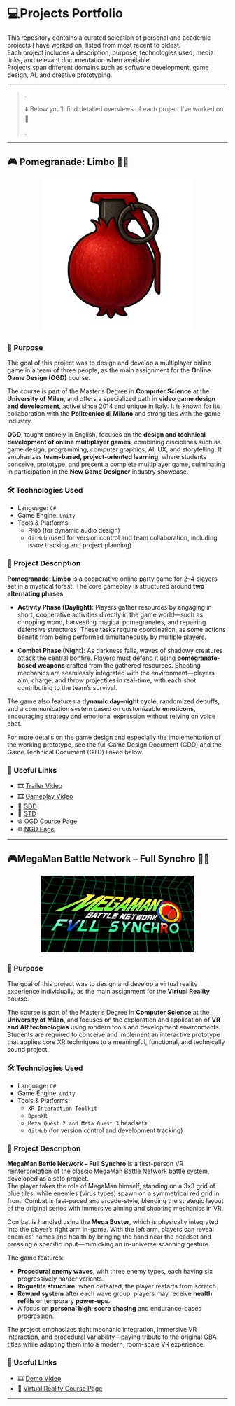 
# 💻​Projects Portfolio

This repository contains a curated selection of personal and academic projects I have worked on, listed from most recent to oldest.  
Each project includes a description, purpose, technologies used, media links, and relevant documentation when available.  
Projects span different domains such as software development, game design, AI, and creative prototyping.

---
>.
>
> ⬇️ Below you'll find detailed overviews of each project I've worked on 📁 
>
> .
---



## 🎮​ Pomegranade: Limbo 👨‍💻​

<p align="center">
  <img src="https://github.com/LeandroBognanni/Projects-Portfolio/blob/main/Images/GameLogo.png" 
  alt="Representative Image" width="350"/>
</p>

### 🎯 Purpose  
The goal of this project was to design and develop a multiplayer online game in a team of three people, as the main assignment for the **Online Game Design (OGD)** course.

The course is part of the Master’s Degree in **Computer Science** at the **University of Milan**, and offers a specialized path in **video game design and development**, active since 2014 and unique in Italy. It is known for its collaboration with the **Politecnico di Milano** and strong ties with the game industry.

**OGD**, taught entirely in English, focuses on the **design and technical development of online multiplayer games**, combining disciplines such as game design, programming, computer graphics, AI, UX, and storytelling. It emphasizes **team-based, project-oriented learning**, where students conceive, prototype, and present a complete multiplayer game, culminating in participation in the **New Game Designer** industry showcase.

### 🛠️ Technologies Used  
- Language: `C#`  
- Game Engine: `Unity`  
- Tools & Platforms:  
  - `FMOD` (for dynamic audio design)  
  - `GitHub` (used for version control and team collaboration, including issue tracking and project planning)

### 🎫 Project Description  
**Pomegranade: Limbo** is a cooperative online party game for 2–4 players set in a mystical forest. The core gameplay is structured around **two alternating phases**:

- **Activity Phase (Daylight)**: Players gather resources by engaging in short, cooperative activities directly in the game world—such as chopping wood, harvesting magical pomegranates, and repairing defensive structures. These tasks require coordination, as some actions benefit from being performed simultaneously by multiple players.

- **Combat Phase (Night)**: As darkness falls, waves of shadowy creatures attack the central bonfire. Players must defend it using **pomegranate-based weapons** crafted from the gathered resources. Shooting mechanics are seamlessly integrated with the environment—players aim, charge, and throw projectiles in real-time, with each shot contributing to the team’s survival.

The game also features a **dynamic day–night cycle**, randomized debuffs, and a communication system based on customizable **emoticons**, encouraging strategy and emotional expression without relying on voice chat.

For more details on the game design and especially the implementation of the working prototype, see the full Game Design Document (GDD) and the Game Technical Document (GTD) linked below.

### 🔗 Useful Links
- 🎞️ [Trailer Video](https://www.youtube.com/watch?v=iTNlmDLAY84)
- 🎞️ [Gameplay Video](https://www.youtube.com/watch?v=KJZ43R5dVLI)
- 📄 [GDD](https://github.com/LeandroBognanni/Projects-Portfolio/blob/main/Documents/GDD.pdf)
- 📄 [GTD](https://github.com/LeandroBognanni/Projects-Portfolio/blob/main/Documents/GTD.pdf)
- 🌐 [OGD Course Page](https://www.unimi.it/it/corsi/insegnamenti-dei-corsi-di-laurea/2025/online-game-design)
- 🌐 [NGD Page](http://ngd.unimi.it/)

---

## 🎮​ MegaMan Battle Network – Full Synchro 👨‍💻

<p align="center">
  <img src="https://github.com/LeandroBognanni/Projects-Portfolio/blob/main/Images/MMBN_TitleScreen_Showcase.png" 
  alt="Representative Image" width="350"/>
</p>

### 🎯 Purpose  
The goal of this project was to design and develop a virtual reality experience individually, as the main assignment for the **Virtual Reality** course.

The course is part of the Master’s Degree in **Computer Science** at the **University of Milan**, and focuses on the exploration and application of **VR and AR technologies** using modern tools and development environments.  
Students are required to conceive and implement an interactive prototype that applies core XR techniques to a meaningful, functional, and technically sound project.

### 🛠️ Technologies Used  
- Language: `C#`  
- Game Engine: `Unity`  
- Tools & Platforms:  
  - `XR Interaction Toolkit`  
  - `OpenXR`  
  - `Meta Quest 2 and Meta Quest 3` headsets
  - `GitHub` (for version control and development tracking)

### 🎫 Project Description  
**MegaMan Battle Network – Full Synchro** is a first-person VR reinterpretation of the classic MegaMan Battle Network battle system, developed as a solo project.  
The player takes the role of MegaMan himself, standing on a 3x3 grid of blue tiles, while enemies (virus types) spawn on a symmetrical red grid in front. Combat is fast-paced and arcade-style, blending the strategic layout of the original series with immersive aiming and shooting mechanics in VR.

Combat is handled using the **Mega Buster**, which is physically integrated into the player’s right arm in-game. With the left arm, players can reveal enemies' names and health by bringing the hand near the headset and pressing a specific input—mimicking an in-universe scanning gesture.

The game features:
- **Procedural enemy waves**, with three enemy types, each having six progressively harder variants.
- **Roguelite structure**: when defeated, the player restarts from scratch.
- **Reward system** after each wave group: players may receive **health refills** or temporary **power-ups**.
- A focus on **personal high-score chasing** and endurance-based progression.

The project emphasizes tight mechanic integration, immersive VR interaction, and procedural variability—paying tribute to the original GBA titles while adapting them into a modern, room-scale VR experience.

### 🔗 Useful Links  
- 🎞️ [Demo Video](https://youtu.be/_tBflqcJfOI?si=eE_IQJeeLZzxlxhA)  
- 📄 [Virtual Reality Course Page](https://www.unimi.it/it/corsi/insegnamenti-dei-corsi-di-laurea/2025/realta-virtuale)  

---

